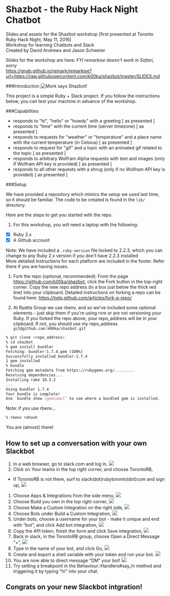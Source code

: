 Shazbot - the Ruby Hack Night Chatbot
=====================================

Slides and assets for the Shazbot workshop [first presented at Toronto Ruby Hack Night, May 11, 2016]  
Workshop for learning Chatbots and Slack  
Created by David Andrews and Jason Schweier  

Slides for the workshop are here: _FYI remarkise doesn't work in Safari, sorry_  
https://gnab.github.io/remark/remarkise?url=https://raw.githubusercontent.com/k00ka/shazbot/master/SLIDES.md

###Introduction
![Mork says Shazbot!](http://www.unmotivating.com/wp-content/uploads/2014/08/ntpIdWz.jpg)

This project is a simple Ruby + Slack project. If you follow the instructions below, you can test your machine in advance of the workshop.

###Capabilities

- responds to "hi", "hello" or "howdy" with a greeting [ as presented ]
- responds to "time" with the current time (server timezone) [ as presented ]
- responds to requests for "weather" or "temperature" and a place name with the current temperature (in Celsius) [ as presented ]
- responds to request for "gif" and a topic with an animated gif related to the topic [ as presented ]
- responds to arbitrary Wolfram Alpha requests with text and images (only if Wolfram API key is provided) [ as presented ]
- responds to all other requests with a shrug (only if no Wolfram API key is provided) [ as presented ] 

###Setup

We have provided a repository which mimics the setup we used last time, so it should be familiar. The code to be created is found in the ``lib/`` directory.

Here are the steps to get you started with the repo.

1. For this workshop, you will need a laptop with the following:
  - [x] Ruby 2.x  
  - [x] A Github account  

  Note: We have included a ``.ruby-version`` file locked to 2.2.3, which you can change to any Ruby 2.x version if you don't have 2.2.3 installed  
  More detailed instructions for each platform are included in the footer. Refer there if you are having issues.

1. Fork the repo (optional, recommended):
  From the page https://github.com/k00ka/shazbot, click the Fork button in the top-right corner. Copy the new repo address (in a box just below the thick red line) into your clipboard. Detailed instructions on forking a repo can be found here: https://help.github.com/articles/fork-a-repo/

1. At Ryatta Group we use rbenv, and so we've included some optional elements - just skip them if you're using rvm or are not versioning your Ruby. If you forked the repo above, your repo_address will be in your clipboard. If not, you should use my repo_address ``git@github.com:k00ka/shazbot.git``

  ```sh
  % git clone <repo_address>
  % cd shazbot
  % gem install bundler
  Fetching: bundler-1.7.4.gem (100%)
  Successfully installed bundler-1.7.4
  1 gem installed
  % bundle
  Fetching gem metadata from https://rubygems.org/.........
  Resolving dependencies...
  Installing rake 10.3.2
  ...
  Using bundler 1.7.4
  Your bundle is complete!
  Use `bundle show [gemname]` to see where a bundled gem is installed.
  ```
  Note: if you use rbenv...
  ```sh
  % rbenv rehash
  ```
  You are (almost) there!

## How to set up a conversation with your own Slackbot
1. In a web browser, go to slack.com and log in,
![](images/one.png)
1. Click on Your teams in the top right corner, and choose TorontoRB,
  - If TorontoRB is not there, surf to slack(dot)rubytoronto(dot)com and sign up,
![](images/two.png)
1. Choose Apps & Integrations from the side menu,
![](images/three.png)
1. Choose Build you own in the top right corner,
![](images/four.png)
1. Choose Make a Custom Integration on the right side,
![](images/five.png)
1. Choose Bots under Build a Custom Integration,
![](images/six.png)
1. Under bots, choose a username for your bot - make it unique and end with “bot”, and click Add bot integration,
![](images/seven.png)
1. Copy the API token, finish the form and click Save integration,
![](images/eight.png)
1. Back in slack, in the TorontoRB group, choose Open a Direct Message “+”,
![](images/nine.png)
1. Type in the name of your bot, and click Go,
![](images/ten.png)
1. Create and export a shell variable with your token and run your bot.
![](images/eleven.png)
1. You are now able to direct message “DM” your bot!
![](images/twelve.png)
1. Try setting a breakpoint in the Behaviour::Handlers#say_hi method and triggering it by typing "hi" into your chat.

## Congrats on your new Slackbot intgration!
